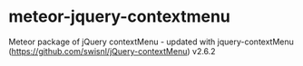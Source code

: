 # meteor-jquery-contextmenu
Meteor package of jQuery contextMenu - updated with jquery-contextMenu (https://github.com/swisnl/jQuery-contextMenu) v2.6.2
